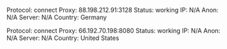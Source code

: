Protocol: connect
Proxy: 88.198.212.91:3128
Status: working
IP: N/A
Anon: N/A
Server: N/A
Country: Germany

Protocol: connect
Proxy: 66.192.70.198:8080
Status: working
IP: N/A
Anon: N/A
Server: N/A
Country: United States


